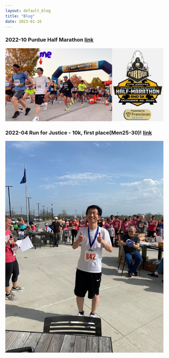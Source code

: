 ```yaml
---
layout: default_blog
title: "Blog"
date: 2023-01-16
---
```

### 2022-10 Purdue Half Marathon [link](https://purduehalf.com/)
[<img src="img/Peng_marathon.jpg" width=500px />](img/Peng_marathon.jpg)

### 2022-04 Run for Justice - 10k, first place(Men25-30)! [link](https://www.runforjustice.net/)
[<img src="img/Run_for_Justice.jpg" width=500px />](img/Run_for_Justice.jpg)



